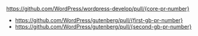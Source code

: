 https://github.com/WordPress/wordpress-develop/pull/{core-pr-number}

* https://github.com/WordPress/gutenberg/pull/{first-gb-pr-number}
* https://github.com/WordPress/gutenberg/pull/{second-gb-pr-number}